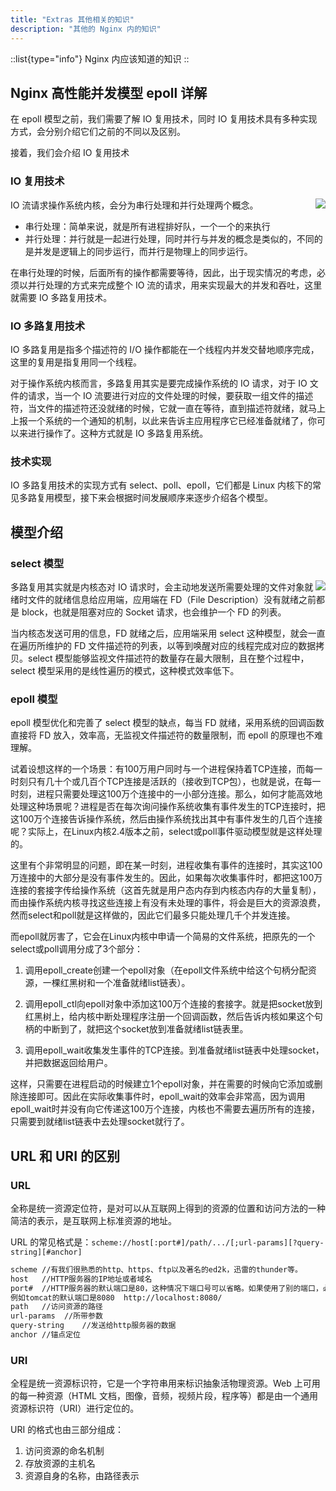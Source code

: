 ```yaml
---
title: "Extras 其他相关的知识"
description: "其他的 Nginx 内的知识"
---
```


::list{type="info"}
Nginx 内应该知道的知识
::

## Nginx 高性能并发模型 epoll 详解

在 epoll 模型之前，我们需要了解 IO 复用技术，同时 IO 复用技术具有多种实现方式，会分别介绍它们之前的不同以及区别。

接着，我们会介绍 IO 复用技术

### IO 复用技术

<img style="float:right" src="/img/devops/nginx/nginx-io.png"/>

IO 流请求操作系统内核，会分为串行处理和并行处理两个概念。

- 串行处理：简单来说，就是所有进程排好队，一个一个的来执行
- 并行处理：并行就是一起进行处理，同时并行与并发的概念是类似的，不同的是并发是逻辑上的同步运行，而并行是物理上的同步运行。

在串行处理的时候，后面所有的操作都需要等待，因此，出于现实情况的考虑，必须以并行处理的方式来完成整个 IO 流的请求，用来实现最大的并发和吞吐，这里就需要 IO 多路复用技术。

### IO 多路复用技术

IO 多路复用是指多个描述符的 I/O 操作都能在一个线程内并发交替地顺序完成，这里的复用是指复用同一个线程。

对于操作系统内核而言，多路复用其实是要完成操作系统的 IO 请求，对于 IO 文件的请求，当一个 IO 流要进行对应的文件处理的时候，要获取一组文件的描述符，当文件的描述符还没就绪的时候，它就一直在等待，直到描述符就绪，就马上上报一个系统的一个通知的机制，以此来告诉主应用程序它已经准备就绪了，你可以来进行操作了。这种方式就是 IO 多路复用系统。

### 技术实现

IO 多路复用技术的实现方式有 select、poll、epoll，它们都是 Linux 内核下的常见多路复用模型，接下来会根据时间发展顺序来逐步介绍各个模型。

## 模型介绍

### select 模型

<img style="float:right" src="/img/devops/nginx/select.png"/>

多路复用其实就是内核态对 IO 请求时，会主动地发送所需要处理的文件对象就绪时文件的就绪信息给应用端，应用端在 FD（File Description）没有就绪之前都是 block，也就是阻塞对应的 Socket 请求，也会维护一个 FD 的列表。

当内核态发送可用的信息，FD 就绪之后，应用端采用 select 这种模型，就会一直在遍历所维护的 FD 文件描述符的列表，以等到唤醒对应的线程完成对应的数据拷贝。select 模型能够监视文件描述符的数量存在最大限制，且在整个过程中，select 模型采用的是线性遍历的模式，这种模式效率低下。

### epoll 模型

epoll 模型优化和完善了 select 模型的缺点，每当 FD 就绪，采用系统的回调函数直接将 FD 放入，效率高，无监视文件描述符的数量限制，而 epoll 的原理也不难理解。

试着设想这样的一个场景：有100万用户同时与一个进程保持着TCP连接，而每一时刻只有几十个或几百个TCP连接是活跃的（接收到TCP包），也就是说，在每一时刻，进程只需要处理这100万个连接中的一小部分连接。那么，如何才能高效地处理这种场景呢？进程是否在每次询问操作系统收集有事件发生的TCP连接时，把这100万个连接告诉操作系统，然后由操作系统找出其中有事件发生的几百个连接呢？实际上，在Linux内核2.4版本之前，select或poll事件驱动模型就是这样处理的。

这里有个非常明显的问题，即在某一时刻，进程收集有事件的连接时，其实这100万连接中的大部分是没有事件发生的。因此，如果每次收集事件时，都把这100万连接的套接字传给操作系统（这首先就是用户态内存到内核态内存的大量复制），而由操作系统内核寻找这些连接上有没有未处理的事件，将会是巨大的资源浪费，然而select和poll就是这样做的，因此它们最多只能处理几千个并发连接。

而epoll就厉害了，它会在Linux内核中申请一个简易的文件系统，把原先的一个select或poll调用分成了3个部分：

1. 调用epoll_create创建一个epoll对象（在epoll文件系统中给这个句柄分配资源，一棵红黑树和一个准备就绪list链表）。

2. 调用epoll_ctl向epoll对象中添加这100万个连接的套接字。就是把socket放到红黑树上，给内核中断处理程序注册一个回调函数，然后告诉内核如果这个句柄的中断到了，就把这个socket放到准备就绪list链表里。

3. 调用epoll_wait收集发生事件的TCP连接。到准备就绪list链表中处理socket，并把数据返回给用户。

这样，只需要在进程启动的时候建立1个epoll对象，并在需要的时候向它添加或删除连接即可。因此在实际收集事件时，epoll_wait的效率会非常高，因为调用epoll_wait时并没有向它传递这100万个连接，内核也不需要去遍历所有的连接，只需要到就绪list链表中去处理socket就行了。

## URL 和 URI 的区别

### URL

全称是统一资源定位符，是对可以从互联网上得到的资源的位置和访问方法的一种简洁的表示，是互联网上标准资源的地址。

URL 的常见格式是：`scheme://host[:port#]/path/.../[;url-params][?query-string][#anchor]`

```bash
scheme //有我们很熟悉的http、https、ftp以及著名的ed2k，迅雷的thunder等。
host   //HTTP服务器的IP地址或者域名
port#  //HTTP服务器的默认端口是80，这种情况下端口号可以省略。如果使用了别的端口，必须指明，
例如tomcat的默认端口是8080  http://localhost:8080/
path   //访问资源的路径
url-params  //所带参数 
query-string    //发送给http服务器的数据
anchor //锚点定位
```

### URI

全程是统一资源标识符，它是一个字符串用来标识抽象活物理资源。Web 上可用的每一种资源（HTML 文档，图像，音频，视频片段，程序等）都是由一个通用资源标识符（URI）进行定位的。

URI 的格式也由三部分组成：

1. 访问资源的命名机制
2. 存放资源的主机名
3. 资源自身的名称，由路径表示